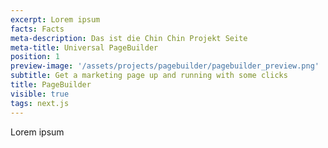 ```yaml
---
excerpt: Lorem ipsum
facts: Facts
meta-description: Das ist die Chin Chin Projekt Seite
meta-title: Universal PageBuilder
position: 1
preview-image: '/assets/projects/pagebuilder/pagebuilder_preview.png'
subtitle: Get a marketing page up and running with some clicks
title: PageBuilder
visible: true
tags: next.js
---
```


Lorem ipsum
